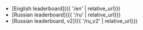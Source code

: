 * [English leaderboard]({{ '/en' | relative_url}})
* [Russian leaderboard]({{ '/ru' | relative_url}})
* [Russian leaderboard, v2]({{ '/ru_v2' | relative_url}})
